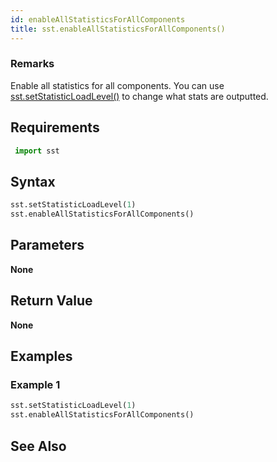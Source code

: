 ```yaml
---
id: enableAllStatisticsForAllComponents
title: sst.enableAllStatisticsForAllComponents()
---
```


### Remarks

Enable all statistics for all components. You can use [sst.setStatisticLoadLevel()](projectDriver/sst/setStatisticLoadLevel.md) to change what stats are outputted. 

## Requirements

```python
 import sst
```

## Syntax

```python
sst.setStatisticLoadLevel(1)
sst.enableAllStatisticsForAllComponents()
```

## Parameters

**None**

## Return Value

**None**

## Examples

### Example 1
```python
sst.setStatisticLoadLevel(1)
sst.enableAllStatisticsForAllComponents()
```

## See Also

